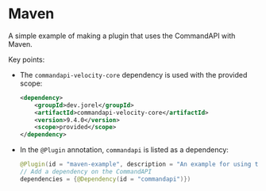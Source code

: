 # Maven

A simple example of making a plugin that uses the CommandAPI with Maven.

Key points:

- The `commandapi-velocity-core` dependency is used with the provided scope:

  ```xml
  <dependency>
      <groupId>dev.jorel</groupId>
      <artifactId>commandapi-velocity-core</artifactId>
      <version>9.4.0</version>
      <scope>provided</scope>
  </dependency>
  ```

- In the `@Plugin` annotation, `commandapi` is listed as a dependency:

  ```java
  @Plugin(id = "maven-example", description = "An example for using the CommandAPI with maven",
  // Add a dependency on the CommandAPI
  dependencies = {@Dependency(id = "commandapi")})
  ```
